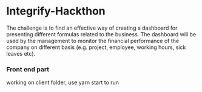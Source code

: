 # Integrify-Hackthon

The challenge is to find an effective way of creating a dashboard for presenting different formulas related to the business. The dashboard will be used by the management to monitor the financial performance of the company on different basis (e.g. project, employee, working hours, sick leaves etc).

### Front end part

working on client folder,
use yarn start to run
